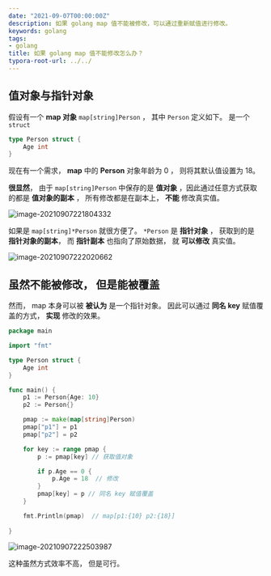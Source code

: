 ```yaml
---
date: "2021-09-07T00:00:00Z"
description: 如果 golang map 值不能被修改，可以通过重新赋值进行修改。
keywords: golang
tags:
- golang
title: 如果 golang map 值不能修改怎么办？
typora-root-url: ../../
---
```


## 值对象与指针对象

假设有一个 **map 对象** `map[string]Person` ， 其中 `Person` 定义如下。 是一个 `struct`

```go
type Person struct {
	Age int
}
```

现在有一个需求， **map** 中的 **Person** 对象年龄为 0 ， 则将其默认值设置为 18。

**很显然**， 由于 `map[string]Person` 中保存的是 **值对象** ，因此通过任意方式获取的都是 **值对象的副本** ， 所有修改都是在副本上， **不能** 修改真实值。

![image-20210907221804332](/assets/img/post/2021/2021-09-07-golang-map-struct-value-modify/image-20210907221804332.png)

如果是 `map[string]*Person` 就很方便了。 `*Person` 是 **指针对象** ， 获取到的是 **指针对象的副本**， 而 **指针副本** 也指向了原始数据， 就 **可以修改** 真实值。



![image-20210907222020662](/assets/img/post/2021/2021-09-07-golang-map-struct-value-modify/image-20210907222020662.png)



## 虽然不能被修改， 但是能被覆盖



然而， map 本身可以被 **被认为** 是一个指针对象。 因此可以通过 **同名 key** 赋值覆盖的方式， **实现** 修改的效果。



```go
package main

import "fmt"

type Person struct {
	Age int
}

func main() {
	p1 := Person{Age: 10}
	p2 := Person{}

	pmap := make(map[string]Person)
	pmap["p1"] = p1
	pmap["p2"] = p2

	for key := range pmap {
		p := pmap[key] // 获取值对象

		if p.Age == 0 {
			p.Age = 18  // 修改
		}
		pmap[key] = p // 同名 key 赋值覆盖
	}

	fmt.Println(pmap)  // map[p1:{10} p2:{18}]
  
}

```

![image-20210907222503987](/assets/img/post/2021/2021-09-07-golang-map-struct-value-modify/image-20210907222503987.png)



这种虽然方式效率不高， 但是可行。
